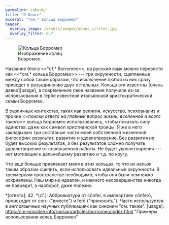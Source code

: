 ```yaml
---
permalink: /about/
title: "О блоге"
excerpt: "*см.* кольца Борромео"
header:
  overlay_image: /assets/images/about_circles.jpg
  overlay_filter: 0.7
---
```


<figure class="align-left" style="width: 150px">
  <img src="{{site.url}}{{site.baseurl}}/assets/images/about_rings.png" alt="Кольца Борромео">
  <figcaption>Изображение колец Борромео.</figcaption>
</figure>
Название блога <<*cf.* Borromeo>>, на русский язык можно перевести как <<*см.* кольца Борромео>> --- три окружности, сцепленные между собой таким образом, что исключение любой из них сразу приведет к разъединению двух остальных. Кольца эти известны [очень давно][usage], а современное свое название получили из-за использования в гербе известной итальянской аристократической семьи Борромео.

В различных контекстах, таких как религия, искусство, психоанализ и прочие *<<поиски ответа на главный вопрос жизни, вселенной и всего такого>>* кольца Борромео использовались, чтобы показать силу единства, даже как символ христианской троицы. Я же в него закладываю три составные части моей собственной жизненной философии: результат, развитие и удовлетворение. Без развития не будет высоких результатов, а без результатов сложно получать удовлетворение от совершенной работы. Не будет удовлетворения --- нет мотивации к дальнейшему развитию и т.д. по кругу.

Что еще больше привлекает меня в этих кольцах, то что их нельзя таким образом сцепить, если использовать идеальные окружности. В трехмерном пространстве необходимо, чтобы они были немножко искривлены. Наш мир не идеален, и немного несовершенства никогда не повредит, а наоборот, даже полезно.


*[ответа]: 42.
*[cf.]: Аббревиатура от cōnfer, в импеартиве cōnferō, происходит от con- ("вместе") и ferō ("приносить"). Часто используется в англоязычных научных публикациях как синоним "см. также".
[usage]: https://im-possible.info/russian/articles/borromeo/index.html "Примеры использования колец Борромео"